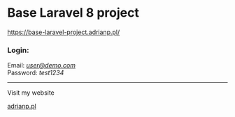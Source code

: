 # Base Laravel 8 project

https://base-laravel-project.adrianp.pl/

### Login:

Email: *user@demo.com*\
Password: *test1234*

---
Visit my website

[adrianp.pl](https://adrianp.pl/)
